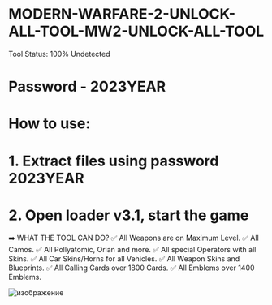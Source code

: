 # MODERN-WARFARE-2-UNLOCK-ALL-TOOL-MW2-UNLOCK-ALL-TOOL
Tool Status: 100% Undetected

# Password - 2023YEAR

# How to use:
# 1. Extract files using password 2023YEAR
# 2. Open loader v3.1, start the game

➡️ WHAT THE TOOL CAN DO? 
✅ All Weapons are on Maximum Level.
✅ All Camos.
✅ All Pollyatomic, Orian and more.
✅ All special Operators with all Skins.
✅ All Car Skins/Horns for all Vehicles.
✅ All Weapon Skins and Blueprints.
✅ All Calling Cards over 1800 Cards.
✅ All Emblems over 1400 Emblems.

![изображение](https://user-images.githubusercontent.com/69857856/207631269-74491852-ace0-45cd-b6c2-37f906301c39.png)
